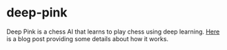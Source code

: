 deep-pink
=========

Deep Pink is a chess AI that learns to play chess using deep learning. [Here](http://erikbern.com/?p=841) is a  blog post providing some details about how it works.
